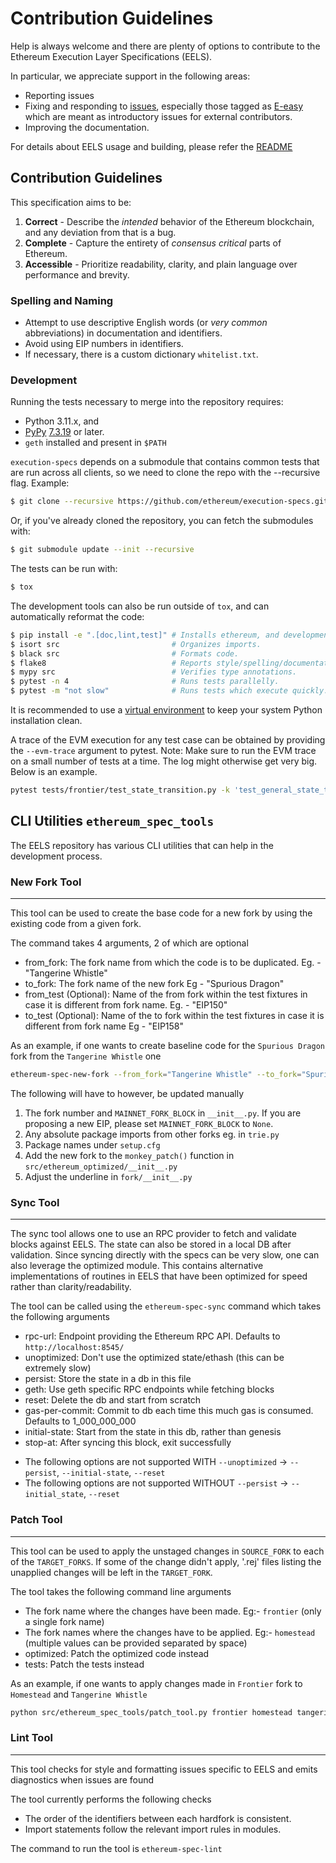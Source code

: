 # Contribution Guidelines

Help is always welcome and there are plenty of options to contribute to the Ethereum Execution Layer Specifications (EELS).

In particular, we appreciate support in the following areas:

- Reporting issues
- Fixing and responding to [issues](https://github.com/ethereum/execution-specs/issues), especially those tagged as [E-easy](https://github.com/ethereum/execution-specs/labels/E-easy) which are meant as introductory issues for external contributors.
- Improving the documentation.


For details about EELS usage and building, please refer the [README](https://github.com/ethereum/execution-specs/blob/master/README.md#usage)


## Contribution Guidelines

This specification aims to be:

1. **Correct** - Describe the _intended_ behavior of the Ethereum blockchain, and any deviation from that is a bug.
2. **Complete** - Capture the entirety of _consensus critical_ parts of Ethereum.
3. **Accessible** - Prioritize readability, clarity, and plain language over performance and brevity.

### Spelling and Naming

- Attempt to use descriptive English words (or _very common_ abbreviations) in documentation and identifiers.
- Avoid using EIP numbers in identifiers.
- If necessary, there is a custom dictionary `whitelist.txt`. 


### Development

Running the tests necessary to merge into the repository requires:

 * Python 3.11.x, and
 * [PyPy](https://www.pypy.org/) [7.3.19](https://downloads.python.org/pypy/) or later.
 * `geth` installed and present in `$PATH`


`execution-specs` depends on a submodule that contains common tests that are run across all clients, so we need to clone the repo with the --recursive flag. Example:
```bash
$ git clone --recursive https://github.com/ethereum/execution-specs.git
```

Or, if you've already cloned the repository, you can fetch the submodules with:

```bash
$ git submodule update --init --recursive
```

The tests can be run with:
```bash
$ tox
```

The development tools can also be run outside of `tox`, and can automatically reformat the code:

```bash
$ pip install -e ".[doc,lint,test]" # Installs ethereum, and development tools.
$ isort src                         # Organizes imports.
$ black src                         # Formats code.
$ flake8                            # Reports style/spelling/documentation errors.
$ mypy src                          # Verifies type annotations.
$ pytest -n 4                       # Runs tests parallelly.
$ pytest -m "not slow"              # Runs tests which execute quickly.
```

It is recommended to use a [virtual environment](https://packaging.python.org/guides/installing-using-pip-and-virtual-environments/#creating-a-virtual-environment) to keep your system Python installation clean.


A trace of the EVM execution for any test case can be obtained by providing the `--evm-trace` argument to pytest.
Note: Make sure to run the EVM trace on a small number of tests at a time. The log might otherwise get very big.
Below is an example.

```bash
pytest tests/frontier/test_state_transition.py -k 'test_general_state_tests_new' --evm-trace
```


## CLI Utilities `ethereum_spec_tools`

The EELS repository has various CLI utilities that can help in the development process.

### New Fork Tool
-----------------
This tool can be used to create the base code for a new fork by using the existing code from a given fork.

The command takes 4 arguments, 2 of which are optional
 * from_fork: The fork name from which the code is to be duplicated. Eg. - "Tangerine Whistle"
 * to_fork: The fork name of the new fork Eg - "Spurious Dragon"
 * from_test (Optional): Name of the from fork within the test fixtures in case it is different from fork name. Eg. - "EIP150"
 * to_test (Optional): Name of the to fork within the test fixtures in case it is different from fork name Eg - "EIP158"

As an example, if one wants to create baseline code for the `Spurious Dragon` fork from the `Tangerine Whistle` one

```bash
ethereum-spec-new-fork --from_fork="Tangerine Whistle" --to_fork="Spurious Dragon" --from_test=EIP150 --to_test=EIP158
```

The following will have to however, be updated manually
 1. The fork number and `MAINNET_FORK_BLOCK` in `__init__.py`. If you are proposing a new EIP, please set `MAINNET_FORK_BLOCK` to `None`.
 2. Any absolute package imports from other forks eg. in `trie.py`
 3. Package names under `setup.cfg`
 4. Add the new fork to the `monkey_patch()` function in `src/ethereum_optimized/__init__.py`
 5. Adjust the underline in `fork/__init__.py`


### Sync Tool
-------------
The sync tool allows one to use an RPC provider to fetch and validate blocks against EELS.
The state can also be stored in a local DB after validation. Since syncing directly with the specs can be
very slow, one can also leverage the optimized module. This contains alternative implementations of routines
in EELS that have been optimized for speed rather than clarity/readability.


The tool can be called using the `ethereum-spec-sync` command which takes the following arguments
 * rpc-url: Endpoint providing the Ethereum RPC API. Defaults to `http://localhost:8545/`
 * unoptimized: Don't use the optimized state/ethash (this can be extremely slow)
 * persist: Store the state in a db in this file
 * geth: Use geth specific RPC endpoints while fetching blocks
 * reset: Delete the db and start from scratch
 * gas-per-commit: Commit to db each time this much gas is consumed. Defaults to 1_000_000_000
 * initial-state: Start from the state in this db, rather than genesis
 * stop-at: After syncing this block, exit successfully

- The following options are not supported WITH `--unoptimized` -> `--persist`, `--initial-state`, `--reset`
- The following options are not supported WITHOUT `--persist` -> `--initial_state`, `--reset`


### Patch Tool
--------------
This tool can be used to apply the unstaged changes in `SOURCE_FORK` to each of the `TARGET_FORKS`. If some
of the change didn't apply, '.rej' files listing the unapplied changes will be left in the `TARGET_FORK`.


The tool takes the following command line arguments
 * The fork name where the changes have been made. Eg:- `frontier` (only a single fork name)
 * The fork names where the changes have to be applied. Eg:- `homestead` (multiple values can be provided separated by space)
 * optimized: Patch the optimized code instead
 * tests: Patch the tests instead

As an example, if one wants to apply changes made in `Frontier` fork to `Homestead` and `Tangerine Whistle`

```bash
python src/ethereum_spec_tools/patch_tool.py frontier homestead tangerine_whistle
```

### Lint Tool
-------------
This tool checks for style and formatting issues specific to EELS and emits diagnostics
when issues are found

The tool currently performs the following checks
- The order of the identifiers between each hardfork is consistent.
- Import statements follow the relevant import rules in modules.

The command to run the tool is `ethereum-spec-lint`
